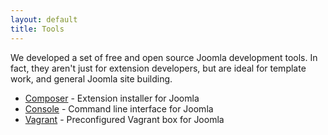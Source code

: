 ```yaml
---
layout: default
title: Tools
---
```


We developed a set of free and open source Joomla development tools. In fact, they aren't just for extension developers, but are ideal for template work, and general Joomla site building.

* [Composer](/tools/composer.html) - Extension installer for Joomla
* [Console](/tools/console.html) - Command line interface for Joomla
* [Vagrant](/tools/vagrant.html) - Preconfigured Vagrant box for Joomla
